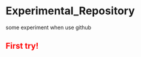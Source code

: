 # Experimental_Repository
some experiment when use github
## <font color = 'FF0000'> First try! </font>
